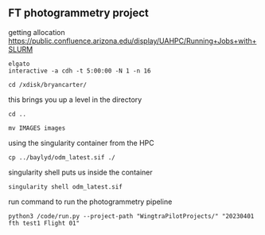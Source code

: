 ## FT photogrammetry project

getting allocation 
https://public.confluence.arizona.edu/display/UAHPC/Running+Jobs+with+SLURM
```
elgato 
interactive -a cdh -t 5:00:00 -N 1 -n 16  
```
```
cd /xdisk/bryancarter/
```
this brings you up a level in the directory 
```
cd ..
```

```
mv IMAGES images
```
using the singularity container from the HPC
```
cp ../baylyd/odm_latest.sif ./
```
singularity shell
puts us inside the container
```
singularity shell odm_latest.sif
```
run command to run the photogrammetry pipeline
```
python3 /code/run.py --project-path "WingtraPilotProjects/" "20230401 fth test1 Flight 01"
```
